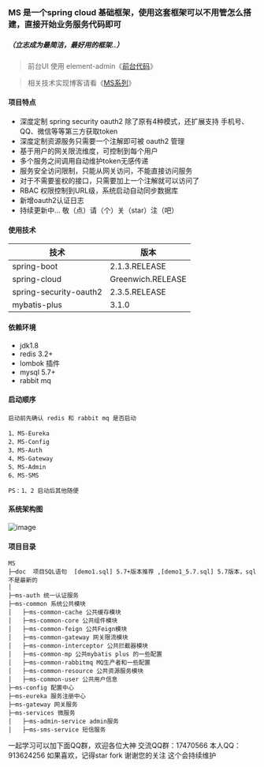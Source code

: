 ### MS 是一个spring cloud 基础框架，使用这套框架可以不用管怎么搭建，直接开始业务服务代码即可
##### （立志成为最简洁，最好用的框架..）

>  前台UI 使用 element-admin《[前台代码](https://github.com/yzcheng90/ms-ui)》

> 相关技术实现博客请看《[MS系列](https://blog.csdn.net/qq_15273441/article/category/9183057)》

#### 项目特点

- 深度定制 spring security oauth2 除了原有4种模式，还扩展支持 手机号、QQ、微信等等第三方获取token
- 深度定制资源服务只需要一个注解即可被 oauth2 管理
- 基于用户的网关限流维度，可控制到每个用户
- 多个服务之间调用自动维护token无感传递
- 服务安全访问限制，只能从网关访问，不能直接访问服务 
- 对于不需要鉴权的接口，只需要加上一个注解就可以访问了
- RBAC 权限控制到URL级，系统启动自动同步数据库
- 新增oauth2认证日志
- 持续更新中...	敬（点）请（个）关（star）注（吧）

#### 使用技术

|  技术   |   版本   |
| ---- | ---- |
|   spring-boot   |   2.1.3.RELEASE   |
|   spring-cloud   |   Greenwich.RELEASE   |
|   spring-security-oauth2   |   2.3.5.RELEASE   |
|   mybatis-plus   |   3.1.0   |


#### 依赖环境

- jdk1.8
- redis 3.2+
- lombok 插件
- mysql 5.7+
- rabbit mq

####  启动顺序
    
    启动前先确认 redis 和 rabbit mq 是否启动
    
    1、MS-Eureka
    2、MS-Config
    3、MS-Auth
    4、MS-Gateway
    5、MS-Admin
    6、MS-SMS
    
    PS：1、2 启动后其他随便
    

#### 系统架构图
![image](https://github.com/yzcheng90/MS/blob/master/doc/architecture_pic.png)

#### 项目目录
```
MS
├─doc  项目SQL语句  [demo1.sql] 5.7+版本推荐 ,[demo1_5.7.sql] 5.7版本，sql不是最新的
│
├─ms-auth 统一认证服务
├─ms-common 系统公共模块
│   ├─ms-common-cache 公共缓存模块
│   ├─ms-common-core 公共组件模块
│   ├─ms-common-feign 公共Feign模块
│   ├─ms-common-gateway 网关限流模块
│   ├─ms-common-interceptor 公共拦截器模块
│   ├─ms-common-mp 公共mybatis plus 的一些配置
│   ├─ms-common-rabbitmq MQ生产者和一些配置
│   ├─ms-common-resource 公共资源服务模块
│   ├─ms-common-user 公共用户信息
├─ms-config 配置中心
├─ms-eureka 服务注册中心
├─ms-gateway 网关服务
├─ms-services 微服务
│   ├─ms-admin-service admin服务
│   ├─ms-sms-service 短信服务

```

一起学习可以加下面QQ群，欢迎各位大神
交流QQ群：17470566
本人QQ：913624256
如果喜欢，记得star fork 谢谢您的关注 这个会持续维护	